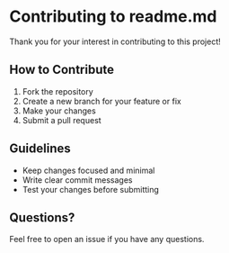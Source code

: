 # Contributing to readme.md

Thank you for your interest in contributing to this project!

## How to Contribute

1. Fork the repository
2. Create a new branch for your feature or fix
3. Make your changes
4. Submit a pull request

## Guidelines

- Keep changes focused and minimal
- Write clear commit messages
- Test your changes before submitting

## Questions?

Feel free to open an issue if you have any questions.
